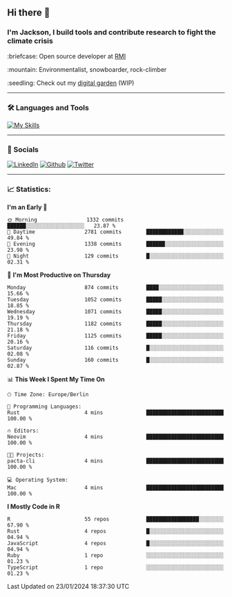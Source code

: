 ## Hi there :wave:
### I'm Jackson, I build tools and contribute research to fight the climate crisis
<p> :briefcase: Open source developer at <a href="https://rmi.org/" alt="RMI">RMI</a></p>
<p> :mountain: Environmentalist, snowboarder, rock-climber</p>
<p> :seedling: Check out my <a href="https://jdhoffa.github.io/" alt="digital garden">digital garden</a> (WIP) </p>

---

### :hammer_and_wrench: Languages and Tools

[![My Skills](https://skillicons.dev/icons?i=r,python,rust,js,html,css,postgresql,neovim,azure,docker,git&perline=6&theme=dark)](https://skillicons.dev)

---

### :iphone: Socials

[![LinkedIn](https://skillicons.dev/icons?i=linkedin&theme=dark)](https://www.linkedin.com/in/jackson-hoffart/) 
[![Github](https://skillicons.dev/icons?i=github&theme=dark)](https://github.com/jdhoffa) 
[![Twitter](https://skillicons.dev/icons?i=twitter&theme=dark)](https://twitter.com/jdhoffart) 

---

### :chart_with_upwards_trend: Statistics:

 
<!--START_SECTION:waka-->
**I'm an Early 🐤** 

```text
🌞 Morning                1332 commits        ██████░░░░░░░░░░░░░░░░░░░   23.87 % 
🌆 Daytime                2781 commits        ████████████░░░░░░░░░░░░░   49.84 % 
🌃 Evening                1338 commits        ██████░░░░░░░░░░░░░░░░░░░   23.98 % 
🌙 Night                  129 commits         █░░░░░░░░░░░░░░░░░░░░░░░░   02.31 % 
```
📅 **I'm Most Productive on Thursday** 

```text
Monday                   874 commits         ████░░░░░░░░░░░░░░░░░░░░░   15.66 % 
Tuesday                  1052 commits        █████░░░░░░░░░░░░░░░░░░░░   18.85 % 
Wednesday                1071 commits        █████░░░░░░░░░░░░░░░░░░░░   19.19 % 
Thursday                 1182 commits        █████░░░░░░░░░░░░░░░░░░░░   21.18 % 
Friday                   1125 commits        █████░░░░░░░░░░░░░░░░░░░░   20.16 % 
Saturday                 116 commits         █░░░░░░░░░░░░░░░░░░░░░░░░   02.08 % 
Sunday                   160 commits         █░░░░░░░░░░░░░░░░░░░░░░░░   02.87 % 
```


📊 **This Week I Spent My Time On** 

```text
🕑︎ Time Zone: Europe/Berlin

💬 Programming Languages: 
Rust                     4 mins              █████████████████████████   100.00 % 

🔥 Editors: 
Neovim                   4 mins              █████████████████████████   100.00 % 

🐱‍💻 Projects: 
pacta-cli                4 mins              █████████████████████████   100.00 % 

💻 Operating System: 
Mac                      4 mins              █████████████████████████   100.00 % 
```

**I Mostly Code in R** 

```text
R                        55 repos            █████████████████░░░░░░░░   67.90 % 
Rust                     4 repos             █░░░░░░░░░░░░░░░░░░░░░░░░   04.94 % 
JavaScript               4 repos             █░░░░░░░░░░░░░░░░░░░░░░░░   04.94 % 
Ruby                     1 repo              ░░░░░░░░░░░░░░░░░░░░░░░░░   01.23 % 
TypeScript               1 repo              ░░░░░░░░░░░░░░░░░░░░░░░░░   01.23 % 
```




 Last Updated on 23/01/2024 18:37:30 UTC
<!--END_SECTION:waka-->
